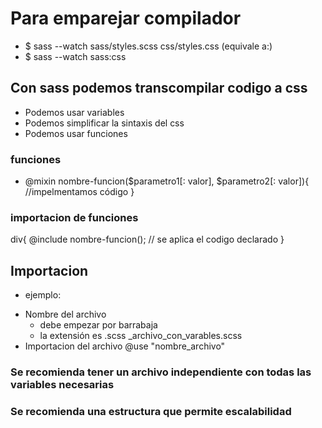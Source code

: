 # Para emparejar compilador
- $ sass --watch sass/styles.scss css/styles.css
            (equivale a:)
- $ sass --watch sass:css

## Con sass podemos transcompilar codigo a css
- Podemos usar variables
- Podemos simplificar la sintaxis del css
- Podemos usar funciones 

### funciones
- @mixin nombre-funcion($parametro1[: valor], $parametro2[: valor]){
    //impelmentamos código
}

### importacion de funciones
div{
    @include nombre-funcion(); // se aplica el codigo declarado
}

## Importacion
- ejemplo:
* Nombre del archivo 
    - debe empezar por barrabaja
    - la extensión es .scss
_archivo_con_varables.scss
* Importacion del archivo
@use "nombre_archivo"

### Se recomienda tener un archivo independiente con todas las variables necesarias
### Se recomienda una estructura que permite escalabilidad

